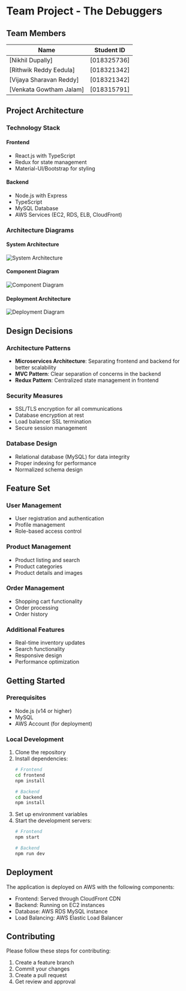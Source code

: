 # Team Project - The Debuggers

## Team Members

| Name | Student ID |
|------|------------|
| [Nikhil Dupally] | [018325736] |
| [Rithwik Reddy Eedula] | [018321342] |
| [Vijaya Sharavan Reddy] | [018321342] |
| [Venkata Gowtham Jalam] | [018315791] |

## Project Architecture

### Technology Stack

#### Frontend
- React.js with TypeScript
- Redux for state management
- Material-UI/Bootstrap for styling

#### Backend
- Node.js with Express
- TypeScript
- MySQL Database
- AWS Services (EC2, RDS, ELB, CloudFront)

### Architecture Diagrams

#### System Architecture
![System Architecture](Diagrams/architecture.png)

#### Component Diagram
![Component Diagram](Diagrams/component_diagram.jpeg)

#### Deployment Architecture
![Deployment Diagram](Diagrams/deployment_diagram.jpeg)


## Design Decisions

### Architecture Patterns
- **Microservices Architecture**: Separating frontend and backend for better scalability
- **MVC Pattern**: Clear separation of concerns in the backend
- **Redux Pattern**: Centralized state management in frontend

### Security Measures
- SSL/TLS encryption for all communications
- Database encryption at rest
- Load balancer SSL termination
- Secure session management

### Database Design
- Relational database (MySQL) for data integrity
- Proper indexing for performance
- Normalized schema design

## Feature Set

### User Management
- User registration and authentication
- Profile management
- Role-based access control

### Product Management
- Product listing and search
- Product categories
- Product details and images

### Order Management
- Shopping cart functionality
- Order processing
- Order history

### Additional Features
- Real-time inventory updates
- Search functionality
- Responsive design
- Performance optimization

## Getting Started

### Prerequisites
- Node.js (v14 or higher)
- MySQL
- AWS Account (for deployment)

### Local Development
1. Clone the repository
2. Install dependencies:
   ```bash
   # Frontend
   cd frontend
   npm install

   # Backend
   cd backend
   npm install
   ```
3. Set up environment variables
4. Start the development servers:
   ```bash
   # Frontend
   npm start

   # Backend
   npm run dev
   ```

## Deployment

The application is deployed on AWS with the following components:
- Frontend: Served through CloudFront CDN
- Backend: Running on EC2 instances
- Database: AWS RDS MySQL instance
- Load Balancing: AWS Elastic Load Balancer

## Contributing

Please follow these steps for contributing:
1. Create a feature branch
2. Commit your changes
3. Create a pull request
4. Get review and approval

